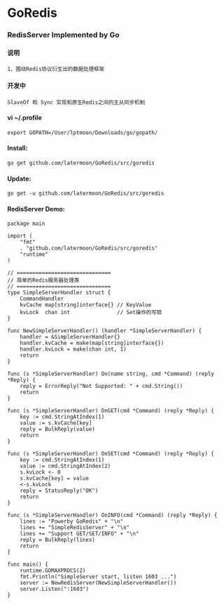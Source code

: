 GoRedis
=======

### RedisServer Implemented by Go
#### 说明
	1、围绕Redis协议衍生出的数据处理框架

#### 开发中
	SlaveOf 和 Sync 实现和原生Redis之间的主从同步机制

#### vi ~/.profile 

	export GOPATH=/User/lptmoon/Downloads/go/gopath/

#### Install:

	go get github.com/latermoon/GoRedis/src/goredis

#### Update:

	go get -u github.com/latermoon/GoRedis/src/goredis

#### RedisServer Demo:

	package main

	import (
		"fmt"
		. "github.com/latermoon/GoRedis/src/goredis"
		"runtime"
	)

	// ==============================
	// 简单的Redis服务器处理类
	// ==============================
	type SimpleServerHandler struct {
		CommandHandler
		kvCache map[string]interface{} // KeyValue
		kvLock  chan int               // Set操作的写锁
	}

	func NewSimpleServerHandler() (handler *SimpleServerHandler) {
		handler = &SimpleServerHandler{}
		handler.kvCache = make(map[string]interface{})
		handler.kvLock = make(chan int, 1)
		return
	}

	func (s *SimpleServerHandler) On(name string, cmd *Command) (reply *Reply) {
		reply = ErrorReply("Not Supported: " + cmd.String())
		return
	}

	func (s *SimpleServerHandler) OnGET(cmd *Command) (reply *Reply) {
		key := cmd.StringAtIndex(1)
		value := s.kvCache[key]
		reply = BulkReply(value)
		return
	}

	func (s *SimpleServerHandler) OnSET(cmd *Command) (reply *Reply) {
		key := cmd.StringAtIndex(1)
		value := cmd.StringAtIndex(2)
		s.kvLock <- 0
		s.kvCache[key] = value
		<-s.kvLock
		reply = StatusReply("OK")
		return
	}

	func (s *SimpleServerHandler) OnINFO(cmd *Command) (reply *Reply) {
		lines := "Powerby GoRedis" + "\n"
		lines += "SimpleRedisServer" + "\n"
		lines += "Support GET/SET/INFO" + "\n"
		reply = BulkReply(lines)
		return
	}

	func main() {
		runtime.GOMAXPROCS(2)
		fmt.Println("SimpleServer start, listen 1603 ...")
		server := NewRedisServer(NewSimpleServerHandler())
		server.Listen(":1603")
	}

